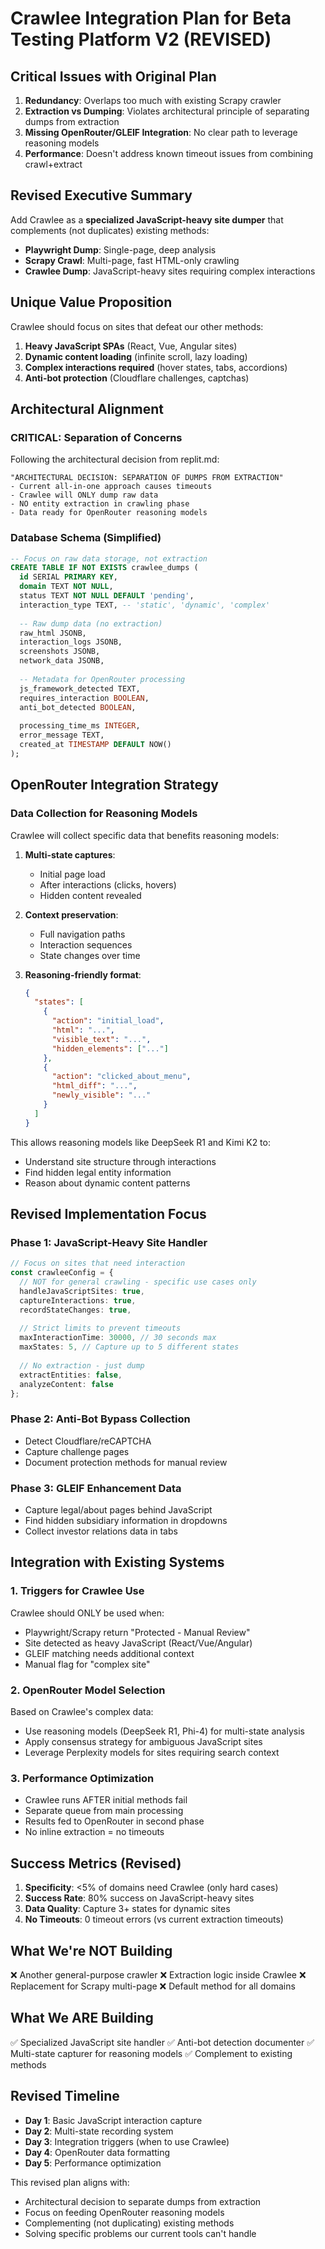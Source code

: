 # Crawlee Integration Plan for Beta Testing Platform V2 (REVISED)

## Critical Issues with Original Plan
1. **Redundancy**: Overlaps too much with existing Scrapy crawler
2. **Extraction vs Dumping**: Violates architectural principle of separating dumps from extraction
3. **Missing OpenRouter/GLEIF Integration**: No clear path to leverage reasoning models
4. **Performance**: Doesn't address known timeout issues from combining crawl+extract

## Revised Executive Summary
Add Crawlee as a **specialized JavaScript-heavy site dumper** that complements (not duplicates) existing methods:
- **Playwright Dump**: Single-page, deep analysis
- **Scrapy Crawl**: Multi-page, fast HTML-only crawling  
- **Crawlee Dump**: JavaScript-heavy sites requiring complex interactions

## Unique Value Proposition
Crawlee should focus on sites that defeat our other methods:
1. **Heavy JavaScript SPAs** (React, Vue, Angular sites)
2. **Dynamic content loading** (infinite scroll, lazy loading)
3. **Complex interactions required** (hover states, tabs, accordions)
4. **Anti-bot protection** (Cloudflare challenges, captchas)

## Architectural Alignment

### CRITICAL: Separation of Concerns
Following the architectural decision from replit.md:
```
"ARCHITECTURAL DECISION: SEPARATION OF DUMPS FROM EXTRACTION"
- Current all-in-one approach causes timeouts
- Crawlee will ONLY dump raw data
- NO entity extraction in crawling phase
- Data ready for OpenRouter reasoning models
```

### Database Schema (Simplified)
```sql
-- Focus on raw data storage, not extraction
CREATE TABLE IF NOT EXISTS crawlee_dumps (
  id SERIAL PRIMARY KEY,
  domain TEXT NOT NULL,
  status TEXT NOT NULL DEFAULT 'pending',
  interaction_type TEXT, -- 'static', 'dynamic', 'complex'
  
  -- Raw dump data (no extraction)
  raw_html JSONB,
  interaction_logs JSONB,
  screenshots JSONB,
  network_data JSONB,
  
  -- Metadata for OpenRouter processing
  js_framework_detected TEXT,
  requires_interaction BOOLEAN,
  anti_bot_detected BOOLEAN,
  
  processing_time_ms INTEGER,
  error_message TEXT,
  created_at TIMESTAMP DEFAULT NOW()
);
```

## OpenRouter Integration Strategy

### Data Collection for Reasoning Models
Crawlee will collect specific data that benefits reasoning models:

1. **Multi-state captures**: 
   - Initial page load
   - After interactions (clicks, hovers)
   - Hidden content revealed

2. **Context preservation**:
   - Full navigation paths
   - Interaction sequences
   - State changes over time

3. **Reasoning-friendly format**:
   ```json
   {
     "states": [
       {
         "action": "initial_load",
         "html": "...",
         "visible_text": "...",
         "hidden_elements": ["..."]
       },
       {
         "action": "clicked_about_menu",
         "html_diff": "...",
         "newly_visible": "..."
       }
     ]
   }
   ```

This allows reasoning models like DeepSeek R1 and Kimi K2 to:
- Understand site structure through interactions
- Find hidden legal entity information
- Reason about dynamic content patterns

## Revised Implementation Focus

### Phase 1: JavaScript-Heavy Site Handler
```typescript
// Focus on sites that need interaction
const crawleeConfig = {
  // NOT for general crawling - specific use cases only
  handleJavaScriptSites: true,
  captureInteractions: true,
  recordStateChanges: true,
  
  // Strict limits to prevent timeouts
  maxInteractionTime: 30000, // 30 seconds max
  maxStates: 5, // Capture up to 5 different states
  
  // No extraction - just dump
  extractEntities: false,
  analyzeContent: false
};
```

### Phase 2: Anti-Bot Bypass Collection
- Detect Cloudflare/reCAPTCHA
- Capture challenge pages
- Document protection methods for manual review

### Phase 3: GLEIF Enhancement Data
- Capture legal/about pages behind JavaScript
- Find hidden subsidiary information in dropdowns
- Collect investor relations data in tabs

## Integration with Existing Systems

### 1. Triggers for Crawlee Use
Crawlee should ONLY be used when:
- Playwright/Scrapy return "Protected - Manual Review"
- Site detected as heavy JavaScript (React/Vue/Angular)
- GLEIF matching needs additional context
- Manual flag for "complex site"

### 2. OpenRouter Model Selection
Based on Crawlee's complex data:
- Use reasoning models (DeepSeek R1, Phi-4) for multi-state analysis
- Apply consensus strategy for ambiguous JavaScript sites
- Leverage Perplexity models for sites requiring search context

### 3. Performance Optimization
- Crawlee runs AFTER initial methods fail
- Separate queue from main processing
- Results fed to OpenRouter in second phase
- No inline extraction = no timeouts

## Success Metrics (Revised)
1. **Specificity**: <5% of domains need Crawlee (only hard cases)
2. **Success Rate**: 80% success on JavaScript-heavy sites
3. **Data Quality**: Capture 3+ states for dynamic sites
4. **No Timeouts**: 0 timeout errors (vs current extraction timeouts)

## What We're NOT Building
❌ Another general-purpose crawler
❌ Extraction logic inside Crawlee
❌ Replacement for Scrapy multi-page
❌ Default method for all domains

## What We ARE Building
✅ Specialized JavaScript site handler
✅ Anti-bot detection documenter
✅ Multi-state capturer for reasoning models
✅ Complement to existing methods

## Revised Timeline
- **Day 1**: Basic JavaScript interaction capture
- **Day 2**: Multi-state recording system
- **Day 3**: Integration triggers (when to use Crawlee)
- **Day 4**: OpenRouter data formatting
- **Day 5**: Performance optimization

This revised plan aligns with:
- Architectural decision to separate dumps from extraction
- Focus on feeding OpenRouter reasoning models
- Complementing (not duplicating) existing methods
- Solving specific problems our current tools can't handle